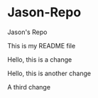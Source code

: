 # Jason-Repo
Jason's Repo

This is my README file

Hello, this is a change

Hello, this is another change

A third change